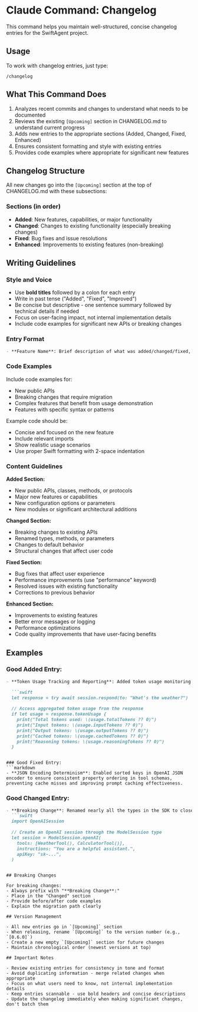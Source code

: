 # Claude Command: Changelog

This command helps you maintain well-structured, concise changelog entries for the SwiftAgent project.

## Usage

To work with changelog entries, just type:

```
/changelog
```

## What This Command Does

1. Analyzes recent commits and changes to understand what needs to be documented
2. Reviews the existing `[Upcoming]` section in CHANGELOG.md to understand current progress
3. Adds new entries to the appropriate sections (Added, Changed, Fixed, Enhanced)
4. Ensures consistent formatting and style with existing entries
5. Provides code examples where appropriate for significant new features

## Changelog Structure

All new changes go into the `[Upcoming]` section at the top of CHANGELOG.md with these subsections:

### Sections (in order)
- **Added**: New features, capabilities, or major functionality
- **Changed**: Changes to existing functionality (especially breaking changes)
- **Fixed**: Bug fixes and issue resolutions  
- **Enhanced**: Improvements to existing features (non-breaking)

## Writing Guidelines

### Style and Voice
- Use **bold titles** followed by a colon for each entry
- Write in past tense ("Added", "Fixed", "Improved")
- Be concise but descriptive - one sentence summary followed by technical details if needed
- Focus on user-facing impact, not internal implementation details
- Include code examples for significant new APIs or breaking changes

### Entry Format
```markdown
- **Feature Name**: Brief description of what was added/changed/fixed, focusing on user benefits and impact.
```

### Code Examples
Include code examples for:
- New public APIs
- Breaking changes that require migration
- Complex features that benefit from usage demonstration
- Features with specific syntax or patterns

Example code should be:
- Concise and focused on the new feature
- Include relevant imports
- Show realistic usage scenarios
- Use proper Swift formatting with 2-space indentation

### Content Guidelines

**Added Section:**
- New public APIs, classes, methods, or protocols
- Major new features or capabilities  
- New configuration options or parameters
- New modules or significant architectural additions

**Changed Section:**
- Breaking changes to existing APIs
- Renamed types, methods, or parameters
- Changes to default behavior
- Structural changes that affect user code

**Fixed Section:**
- Bug fixes that affect user experience
- Performance improvements (use "performance" keyword)
- Resolved issues with existing functionality
- Corrections to previous behavior

**Enhanced Section:**
- Improvements to existing features
- Better error messages or logging
- Performance optimizations
- Code quality improvements that have user-facing benefits

## Examples

### Good Added Entry:
```markdown
- **Token Usage Tracking and Reporting**: Added token usage monitoring across all AI interactions with logging and programmatic access to usage metrics.

  ```swift
  let response = try await session.respond(to: "What's the weather?")
  
  // Access aggregated token usage from the response
  if let usage = response.tokenUsage {
    print("Total tokens used: \(usage.totalTokens ?? 0)")
    print("Input tokens: \(usage.inputTokens ?? 0)")
    print("Output tokens: \(usage.outputTokens ?? 0)")
    print("Cached tokens: \(usage.cachedTokens ?? 0)")
    print("Reasoning tokens: \(usage.reasoningTokens ?? 0)")
  }
  ```
```

### Good Fixed Entry:
```markdown
- **JSON Encoding Determinism**: Enabled sorted keys in OpenAI JSON encoder to ensure consistent property ordering in tool schemas, preventing cache misses and improving prompt caching effectiveness.
```

### Good Changed Entry:
```markdown
- **Breaking Change**: Renamed nearly all the types in the SDK to close align with FoundationModels types. `Agent` is now `ModelSession`, and `OpenAIAgent` is now `OpenAISession`:
  ```swift
  import OpenAISession
  
  // Create an OpenAI session through the ModelSession type
  let session = ModelSession.openAI(
    tools: [WeatherTool(), CalculatorTool()],
    instructions: "You are a helpful assistant.",
    apiKey: "sk-...",
  )
  ```
```

## Breaking Changes

For breaking changes:
- Always prefix with "**Breaking Change**:" 
- Place in the "Changed" section
- Provide before/after code examples
- Explain the migration path clearly

## Version Management

- All new entries go in `[Upcoming]` section
- When releasing, rename `[Upcoming]` to the version number (e.g., `[0.6.0]`)
- Create a new empty `[Upcoming]` section for future changes
- Maintain chronological order (newest versions at top)

## Important Notes

- Review existing entries for consistency in tone and format
- Avoid duplicating information - merge related changes when appropriate
- Focus on what users need to know, not internal implementation details
- Keep entries scannable - use bold headers and concise descriptions
- Update the changelog immediately when making significant changes, don't batch them